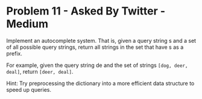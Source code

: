 # Problem 11 - Asked By Twitter - Medium

Implement an autocomplete system. That is, given a query string s and a set of all possible query strings, return all strings in the set that have s as a prefix.

For example, given the query string de and the set of strings ``[dog, deer, deal]``, return ``[deer, deal]``.

Hint: Try preprocessing the dictionary into a more efficient data structure to speed up queries.